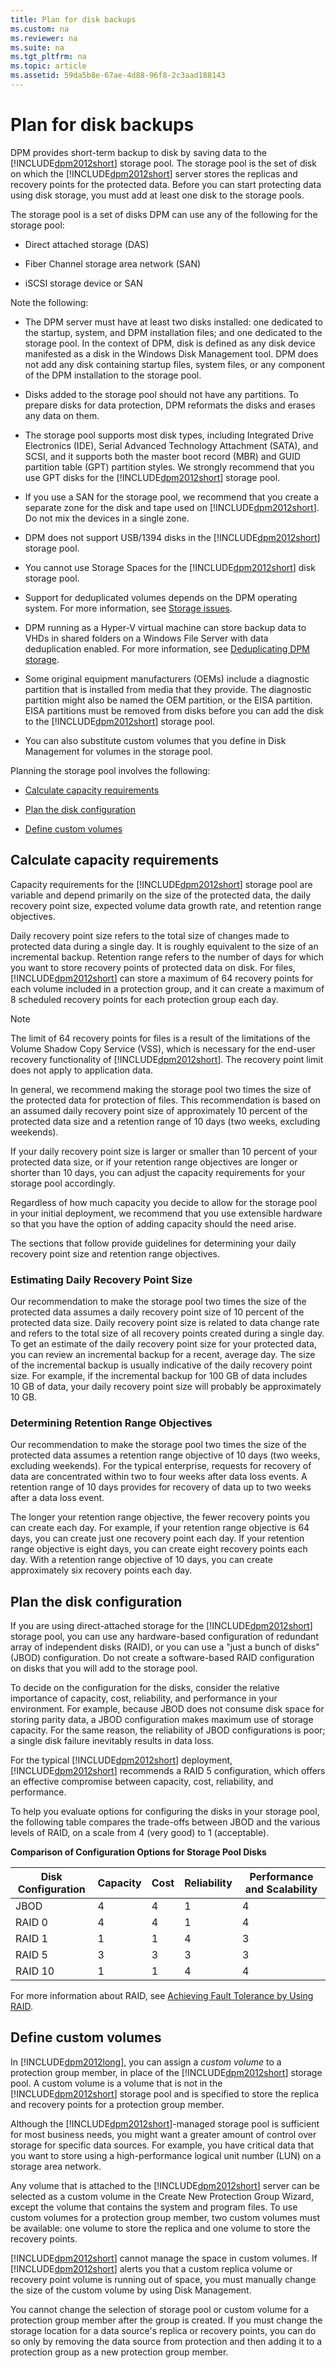 ```yaml
---
title: Plan for disk backups
ms.custom: na
ms.reviewer: na
ms.suite: na
ms.tgt_pltfrm: na
ms.topic: article
ms.assetid: 59da5b8e-67ae-4d88-96f8-2c3aad188143
---
```

# Plan for disk backups
DPM provides short\-term backup to disk by saving data to the [!INCLUDE[dpm2012short](Token/dpm2012short_md.md)] storage pool. The storage pool is the set of disk on which the [!INCLUDE[dpm2012short](Token/dpm2012short_md.md)] server stores the replicas and recovery points for the protected data. Before you can start protecting data using disk storage, you must add at least one disk to the storage pools.

The storage pool is a set of disks DPM can use any of the following for the storage pool:

-   Direct attached storage \(DAS\)

-   Fiber Channel storage area network \(SAN\)

-   iSCSI storage device or SAN

Note the following:

-   The DPM server must have at least two disks installed: one dedicated to the startup, system, and DPM installation files; and one dedicated to the storage pool. In the context of DPM, disk is defined as any disk device manifested as a disk in the Windows Disk Management tool. DPM does not add any disk containing startup files, system files, or any component of the DPM installation to the storage pool.

-   Disks added to the storage pool should not have any partitions. To prepare disks for data protection, DPM reformats the disks and erases any data on them.

-   The storage pool supports most disk types, including Integrated Drive Electronics \(IDE\), Serial Advanced Technology Attachment \(SATA\), and SCSI, and it supports both the master boot record \(MBR\) and GUID partition table \(GPT\) partition styles. We strongly recommend that you use GPT disks for the [!INCLUDE[dpm2012short](Token/dpm2012short_md.md)] storage pool.

-   If you use a SAN for the storage pool, we recommend that you create a separate zone for the disk and tape used on [!INCLUDE[dpm2012short](Token/dpm2012short_md.md)]. Do not mix the devices in a single zone.

-   DPM does not support USB\/1394 disks in the [!INCLUDE[dpm2012short](Token/dpm2012short_md.md)] storage pool.

-   You cannot use Storage Spaces for the [!INCLUDE[dpm2012short](Token/dpm2012short_md.md)] disk storage pool.

-   Support for deduplicated volumes depends on the DPM operating system. For more information, see [Storage issues](assetId:///3e0cd491-3757-4727-90db-eca0c3e6f7fc#BKMK_Storage).

-   DPM running as a Hyper\-V virtual machine can store backup data to VHDs in shared folders on a Windows File Server with data deduplication enabled. For more information, see [Deduplicating DPM storage](assetId:///a681ca08-bf1c-40b6-a9b7-c6fbbc76aeb5).

-   Some original equipment manufacturers \(OEMs\) include a diagnostic partition that is installed from media that they provide. The diagnostic partition might also be named the OEM partition, or the EISA partition. EISA partitions must be removed from disks before you can add the disk to the [!INCLUDE[dpm2012short](Token/dpm2012short_md.md)] storage pool.

-   You can also substitute custom volumes that you define in Disk Management for volumes in the storage pool.

Planning the storage pool involves the following:

-   [Calculate capacity requirements](#BKMK_Capacity)

-   [Plan the disk configuration](#BKMK_PlanDisk)

-   [Define custom volumes](#BKMK_Custom)

## <a name="BKMK_Capacity"></a>Calculate capacity requirements
Capacity requirements for the [!INCLUDE[dpm2012short](Token/dpm2012short_md.md)] storage pool are variable and depend primarily on the size of the protected data, the daily recovery point size, expected volume data growth rate, and retention range objectives.

Daily recovery point size refers to the total size of changes made to protected data during a single day. It is roughly equivalent to the size of an incremental backup. Retention range refers to the number of days for which you want to store recovery points of protected data on disk. For files, [!INCLUDE[dpm2012short](Token/dpm2012short_md.md)] can store a maximum of 64 recovery points for each volume included in a protection group, and it can create a maximum of 8 scheduled recovery points for each protection group each day.

> [!NOTE]
> The limit of 64 recovery points for files is a result of the limitations of the Volume Shadow Copy Service \(VSS\), which is necessary for the end\-user recovery functionality of [!INCLUDE[dpm2012short](Token/dpm2012short_md.md)]. The recovery point limit does not apply to application data.

In general, we recommend making the storage pool two times the size of the protected data for protection of files. This recommendation is based on an assumed daily recovery point size of approximately 10 percent of the protected data size and a retention range of 10 days \(two weeks, excluding weekends\).

If your daily recovery point size is larger or smaller than 10 percent of your protected data size, or if your retention range objectives are longer or shorter than 10 days, you can adjust the capacity requirements for your storage pool accordingly.

Regardless of how much capacity you decide to allow for the storage pool in your initial deployment, we recommend that you use extensible hardware so that you have the option of adding capacity should the need arise.

The sections that follow provide guidelines for determining your daily recovery point size and retention range objectives.

### Estimating Daily Recovery Point Size
Our recommendation to make the storage pool two times the size of the protected data assumes a daily recovery point size of 10 percent of the protected data size. Daily recovery point size is related to data change rate and refers to the total size of all recovery points created during a single day. To get an estimate of the daily recovery point size for your protected data, you can review an incremental backup for a recent, average day. The size of the incremental backup is usually indicative of the daily recovery point size. For example, if the incremental backup for 100 GB of data includes 10 GB of data, your daily recovery point size will probably be approximately 10 GB.

### Determining Retention Range Objectives
Our recommendation to make the storage pool two times the size of the protected data assumes a retention range objective of 10 days \(two weeks, excluding weekends\). For the typical enterprise, requests for recovery of data are concentrated within two to four weeks after data loss events. A retention range of 10 days provides for recovery of data up to two weeks after a data loss event.

The longer your retention range objective, the fewer recovery points you can create each day. For example, if your retention range objective is 64 days, you can create just one recovery point each day. If your retention range objective is eight days, you can create eight recovery points each day. With a retention range objective of 10 days, you can create approximately six recovery points each day.

## <a name="BKMK_PlanDisk"></a>Plan the disk configuration
If you are using direct\-attached storage for the [!INCLUDE[dpm2012short](Token/dpm2012short_md.md)] storage pool, you can use any hardware\-based configuration of redundant array of independent disks \(RAID\), or you can use a "just a bunch of disks" \(JBOD\) configuration. Do not create a software\-based RAID configuration on disks that you will add to the storage pool.

To decide on the configuration for the disks, consider the relative importance of capacity, cost, reliability, and performance in your environment. For example, because JBOD does not consume disk space for storing parity data, a JBOD configuration makes maximum use of storage capacity. For the same reason, the reliability of JBOD configurations is poor; a single disk failure inevitably results in data loss.

For the typical [!INCLUDE[dpm2012short](Token/dpm2012short_md.md)] deployment, [!INCLUDE[dpm2012short](Token/dpm2012short_md.md)] recommends a RAID 5 configuration, which offers an effective compromise between capacity, cost, reliability, and performance.

To help you evaluate options for configuring the disks in your storage pool, the following table compares the trade\-offs between JBOD and the various levels of RAID, on a scale from 4 \(very good\) to 1 \(acceptable\).

**Comparison of Configuration Options for Storage Pool Disks**

|Disk Configuration|Capacity|Cost|Reliability|Performance and Scalability|
|----------------------|------------|--------|---------------|-------------------------------|
|JBOD|4|4|1|4|
|RAID 0|4|4|1|4|
|RAID 1|1|1|4|3|
|RAID 5|3|3|3|3|
|RAID 10|1|1|4|4|

For more information about RAID, see [Achieving Fault Tolerance by Using RAID](http://go.microsoft.com/fwlink/?LinkId=46086).

## <a name="BKMK_Custom"></a>Define custom volumes
In [!INCLUDE[dpm2012long](Token/dpm2012long_md.md)], you can assign a *custom volume* to a protection group member, in place of the [!INCLUDE[dpm2012short](Token/dpm2012short_md.md)] storage pool. A custom volume is a volume that is not in the [!INCLUDE[dpm2012short](Token/dpm2012short_md.md)] storage pool and is specified to store the replica and recovery points for a protection group member.

Although the [!INCLUDE[dpm2012short](Token/dpm2012short_md.md)]\-managed storage pool is sufficient for most business needs, you might want a greater amount of control over storage for specific data sources. For example, you have critical data that you want to store using a high\-performance logical unit number \(LUN\) on a storage area network.

Any volume that is attached to the [!INCLUDE[dpm2012short](Token/dpm2012short_md.md)] server can be selected as a custom volume in the Create New Protection Group Wizard, except the volume that contains the system and program files. To use custom volumes for a protection group member, two custom volumes must be available: one volume to store the replica and one volume to store the recovery points.

[!INCLUDE[dpm2012short](Token/dpm2012short_md.md)] cannot manage the space in custom volumes. If [!INCLUDE[dpm2012short](Token/dpm2012short_md.md)] alerts you that a custom replica volume or recovery point volume is running out of space, you must manually change the size of the custom volume by using Disk Management.

You cannot change the selection of storage pool or custom volume for a protection group member after the group is created. If you must change the storage location for a data source's replica or recovery points, you can do so only by removing the data source from protection and then adding it to a protection group as a new protection group member.



